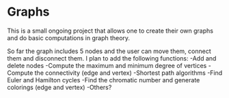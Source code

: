 # Graphs
This is a small ongoing project that allows one to create their own graphs and do basic computations in graph theory.

So far the graph includes 5 nodes and the user can move them, connect them and disconnect them. I plan to add the following functions:
-Add and delete nodes
-Compute the maximum and minimum degree of vertices
-Compute the connectivity (edge and vertex)
-Shortest path algorithms
-Find Euler and Hamilton cycles
-Find the chromatic number and generate colorings (edge and vertex)
-Others?
